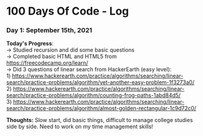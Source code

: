 # 100 Days Of Code - Log

### Day 1: September 15th, 2021 

**Today's Progress**: <br>
-> Studied recursion and did some basic questions <br>
-> Completed basic HTML and HTML5 from https://freecodecamp.org/learn/ <br>
-> Did 3 questions of linear search from HackerEarth (easy level): <br>
    1) https://www.hackerearth.com/practice/algorithms/searching/linear-search/practice-problems/algorithm/yet-another-easy-problem-1f3273a0/ <br>
    2) https://www.hackerearth.com/practice/algorithms/searching/linear-search/practice-problems/algorithm/counting-frog-paths-1abd84d5/ <br>
    3) https://www.hackerearth.com/practice/algorithms/searching/linear-search/practice-problems/algorithm/almost-golden-rectangular-1c9d72c0/ <br>
    
**Thoughts:** Slow start, did basic things, difficult to manage college studies side by side. Need to work on my time management skills!



